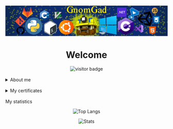 
![](icons/Home.png)

<div align="center">
<h1>Welcome</h1>
<img src="https://visitor-badge.laobi.icu/badge?page_id=GnomGad.GnomGad" alt="visitor badge" />
</div>

<br>



<details >
    <summary>About me</summary>
    <div >
    <br>
        Hello, My name is Eugene and I am a programmer from Donetsk.
        <br>
        I am an Informatics and Computer Engineering student at the Physics and Technology faculty.
        <br>
        I have experience with small freelance projects and make small projects for myself.
    </div>
    <br>

</details>

<br>

<details>
<summary>My certificates</summary>
<p align="center">

<a href= "https://github.com/GnomGad/GnomGad/tree/master/certificates/EvgeniiLazarenko-Python-20IVT2-certificate.pdf"><img src="icons/PythonInstituteOpenEDG.png" height="52" width="204"/></a>


</p>
</details>

<br>

</details>
<summary>My statistics</summary>
<div align="center">

![Top Langs](https://github-readme-stats.vercel.app/api/top-langs/?username=GnomGad&layout=compact&theme=gruvbox)



![Stats](https://github-readme-stats.vercel.app/api?username=GnomGad&show_icons=true&theme=gruvbox)

</div>
</details>
<!--
**GnomGad/GnomGad** is a ✨ _special_ ✨ repository because its `README.md` (this file) appears on your GitHub profile.
-->
